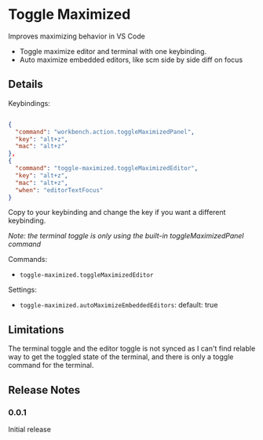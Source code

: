 # Toggle Maximized
Improves maximizing behavior in VS Code

- Toggle maximize editor and terminal with one keybinding.
- Auto maximize embedded editors, like scm side by side diff on focus 

## Details
Keybindings:
```json

{
  "command": "workbench.action.toggleMaximizedPanel",
  "key": "alt+z",
  "mac": "alt+z"
},
{
  "command": "toggle-maximized.toggleMaximizedEditor",
  "key": "alt+z",
  "mac": "alt+z",
  "when": "editorTextFocus"
}
```
Copy to your keybinding and change the key if you want a different keybinding.

*Note: the terminal toggle is only using the built-in toggleMaximizedPanel command*

Commands:
* `toggle-maximized.toggleMaximizedEditor`

Settings:
* `toggle-maximized.autoMaximizeEmbeddedEditors`: default: true

## Limitations
The terminal toggle and the editor toggle is not synced as I can't find relable way to
get the toggled state of the terminal, and there is only a toggle command for the terminal.

## Release Notes

### 0.0.1

Initial release
